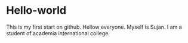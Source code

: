 # Hello-world
This is my first start on github.
Hellow everyone. Myself is Sujan. I am a student of academia international college.
